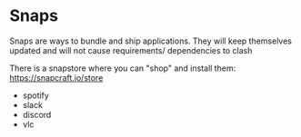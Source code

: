 # Snaps

Snaps are ways to bundle and ship applications. 
They will keep themselves updated and will not cause requirements/ dependencies to clash

There is a snapstore where you can "shop" and install them: 
https://snapcraft.io/store

* spotify
* slack
* discord
* vlc
